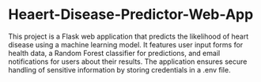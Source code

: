 # Heaert-Disease-Predictor-Web-App
This project is a Flask web application that predicts the likelihood of heart disease using a machine learning model. It features user input forms for health data, a Random Forest classifier for predictions, and email notifications for users about their results. The application ensures secure handling of sensitive information by storing credentials in a .env file.
